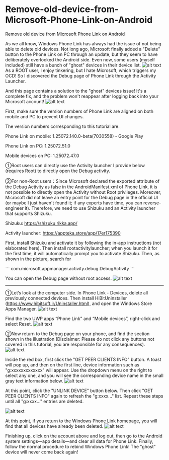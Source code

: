 # Remove-old-device-from-Microsoft-Phone-Link-on-Android
Remove old device from Microsoft Phone Link on Android

As we all know, Windows Phone Link has always had the issue of not being able to delete old devices. Not long ago, Microsoft finally added a "Delete" button to the Phone Link on PC through an update, but they seem to have deliberately overlooked the Android side. Even now, some users (myself included) still have a bunch of "ghost" devices in their device list.
![alt text](image.png)
As a ROOT user, I enjoy tinkering, but I hate Microsoft, which triggers my OCD! So I discovered the Debug page of Phone Link through the Activity Launcher.

And this page contains a solution to the "ghost" devices issue!
It's a complete fix, and the problem won't reappear after logging back into your Microsoft account!
![alt text](image-1.png)

First, make sure the version numbers of Phone Link are aligned on both mobile and PC to prevent UI changes.

The version numbers corresponding to this tutorial are:

Phone Link on mobile: 1.25072.140.0-beta(7030558) - Google Play

Phone Link on PC: 1.25072.51.0

Mobile devices on PC: 1.25072.47.0

①Root users can directly use the Activity launcher I provide below (requires Root) to directly open the Debug activity.

②For non-Root users：Since Microsoft declared the exported attribute of the Debug Activity as false in the AndroidManifest.xml of Phone Link, it is not possible to directly open the Activity without Root privileges. Moreover, Microsoft did not leave an entry point for the Debug page in the official UI (or maybe I just haven't found it; if any experts have time, you can reverse-engineer it). Therefore, we need to use Shizuku and an Activity launcher that supports Shizuku.

Shizuku: https://shizuku.rikka.app/

Activity launcher: https://appteka.store/app/17er175390

First, install Shizuku and activate it by following the in-app instructions (not elaborated here).
Then install rootactivitylauncher; when you launch it for the first time, it will automatically prompt you to activate Shizuku.
Then, as shown in the picture, search for 

\`\`\`
com.microsoft.appmanager.activity.debug.DebugActivity
\`\`\`

You can open the Debug page without root access.
![alt text](image-2.png)

--------------------------------------------------------------------------

①Let’s look at the computer side. In Phone Link - Devices, delete all previously connected devices.
Then install HiBitUninstaller (https://www.hibitsoft.ir/Uninstaller.html), and open the Windows Store Apps Manager.
![alt text](image-3.png)

Find the two UWP apps “Phone Link” and “Mobile devices”, right-click and select Reset.
![alt text](image-4.png)

②Now return to the Debug page on your phone, and find the section shown in the illustration (Disclaimer: Please do not click any buttons not covered in this tutorial, you are responsible for any consequences).
![alt text](image-5.png)

Inside the red box, first click the "GET PEER CLIENTS INFO" button. A toast will pop up, and then on the first line, device information such as "g:xxxxxxxxxxxxx" will appear. Use the dropdown menu on the right to select any one, and you will see the corresponding device name in the small gray text information below.
![alt text](image-6.png)

At this point, click the "UNLINK DEVICE" button below.
Then click "GET PEER CLIENTS INFO" again to refresh the "g:xxxx..." list.
Repeat these steps until all "g:xxxx..." entries are deleted.

![alt text](1000007918_小萌GIF_20250815_021907.gif)

At this point, if you return to the Windows Phone Link homepage, you will find that all devices have already been deleted.
![alt text](image-9.png)

Finishing up, click on the account above and log out, then go to the Android system settings—app details—and clear all data for Phone Link.
Finally, follow the normal procedure to rebind Windows Phone Link!
The "ghost" device will never come back again!